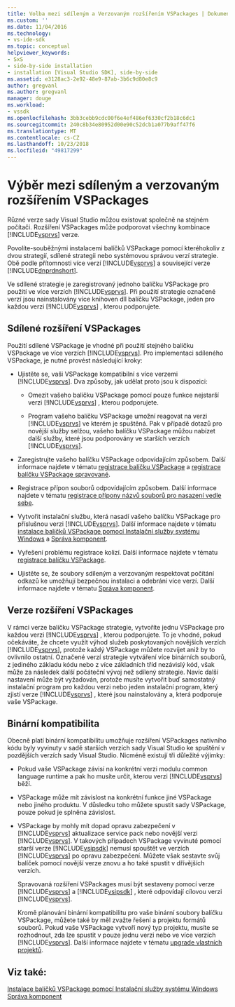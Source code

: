 ```yaml
---
title: Volba mezi sdíleným a Verzovaným rozšířením VSPackages | Dokumentace Microsoftu
ms.custom: ''
ms.date: 11/04/2016
ms.technology:
- vs-ide-sdk
ms.topic: conceptual
helpviewer_keywords:
- SxS
- side-by-side installation
- installation [Visual Studio SDK], side-by-side
ms.assetid: e3128ac3-2e92-48e9-87ab-3b6c9d80e8c9
author: gregvanl
ms.author: gregvanl
manager: douge
ms.workload:
- vssdk
ms.openlocfilehash: 3bb3cebb9cdc00f6e4ef486ef6330cf2b18c6dc1
ms.sourcegitcommit: 240c8b34e80952d00e90c52dcb1a077b9aff47f6
ms.translationtype: MT
ms.contentlocale: cs-CZ
ms.lasthandoff: 10/23/2018
ms.locfileid: "49817299"
---
```

# <a name="choose-between-shared-and-versioned-vspackages"></a>Výběr mezi sdíleným a verzovaným rozšířením VSPackages
Různé verze sady Visual Studio můžou existovat společně na stejném počítači. Rozšíření VSPackages může podporovat všechny kombinace [!INCLUDE[vsprvs](../code-quality/includes/vsprvs_md.md)] verze.  
  
 Povolíte-souběžnými instalacemi balíčků VSPackage pomocí kteréhokoliv z dvou strategií, sdílené strategii nebo systémovou správou verzí strategie. Obě podle přítomnosti více verzí [!INCLUDE[vsprvs](../code-quality/includes/vsprvs_md.md)] a související verze [!INCLUDE[dnprdnshort](../code-quality/includes/dnprdnshort_md.md)].  
  
 Ve sdílené strategie je zaregistrovaný jednoho balíčku VSPackage pro použití ve více verzích [!INCLUDE[vsprvs](../code-quality/includes/vsprvs_md.md)]. Při použití strategie označené verzí jsou nainstalovány více knihoven dll balíčku VSPackage, jeden pro každou verzi [!INCLUDE[vsprvs](../code-quality/includes/vsprvs_md.md)] , kterou podporujete.  
  
## <a name="shared-vspackages"></a>Sdílené rozšíření VSPackages  
 Použití sdílené VSPackage je vhodné při použití stejného balíčku VSPackage ve více verzích [!INCLUDE[vsprvs](../code-quality/includes/vsprvs_md.md)]. Pro implementaci sdíleného VSPackage, je nutné provést následující kroky:  
  
- Ujistěte se, vaši VSPackage kompatibilní s více verzemi [!INCLUDE[vsprvs](../code-quality/includes/vsprvs_md.md)]. Dva způsoby, jak udělat proto jsou k dispozici:  
  
  - Omezit vašeho balíčku VSPackage pomocí pouze funkce nejstarší verzi [!INCLUDE[vsprvs](../code-quality/includes/vsprvs_md.md)] , kterou podporujete.  
  
  - Program vašeho balíčku VSPackage umožní reagovat na verzi [!INCLUDE[vsprvs](../code-quality/includes/vsprvs_md.md)] ve kterém je spuštěná. Pak v případě dotazů pro novější služby selžou, vašeho balíčku VSPackage můžou nabízet další služby, které jsou podporovány ve starších verzích [!INCLUDE[vsprvs](../code-quality/includes/vsprvs_md.md)].  
  
- Zaregistrujte vašeho balíčku VSPackage odpovídajícím způsobem. Další informace najdete v tématu [registrace balíčku VSPackage](../extensibility/internals/vspackage-registration.md) a [registrace balíčku VSPackage spravované](https://msdn.microsoft.com/library/f69e0ea3-6a92-4639-8ca9-4c9c210e58a1).  
  
- Registrace přípon souborů odpovídajícím způsobem. Další informace najdete v tématu [registrace přípony názvů souborů pro nasazení vedle sebe](../extensibility/registering-file-name-extensions-for-side-by-side-deployments.md).  
  
- Vytvořit instalační službu, která nasadí vašeho balíčku VSPackage pro příslušnou verzi [!INCLUDE[vsprvs](../code-quality/includes/vsprvs_md.md)]. Další informace najdete v tématu [instalace balíčků VSPackage pomocí Instalační služby systému Windows](../extensibility/internals/installing-vspackages-with-windows-installer.md) a [Správa komponent](../extensibility/internals/component-management.md).  
  
- Vyřešení problému registrace kolizí. Další informace najdete v tématu [registrace balíčku VSPackage](../extensibility/internals/vspackage-registration.md).  
  
- Ujistěte se, že soubory sdíleným a verzovaným respektovat počítání odkazů ke umožňují bezpečnou instalaci a odebrání více verzí. Další informace najdete v tématu [Správa komponent](../extensibility/internals/component-management.md).  
  
## <a name="versioned-vspackages"></a>Verze rozšíření VSPackages  
 V rámci verze balíčku VSPackage strategie, vytvoříte jednu VSPackage pro každou verzi [!INCLUDE[vsprvs](../code-quality/includes/vsprvs_md.md)] , kterou podporujete. To je vhodné, pokud očekáváte, že chcete využít výhod služeb poskytovaných novějších verzích [!INCLUDE[vsprvs](../code-quality/includes/vsprvs_md.md)], protože každý VSPackage můžete rozvíjet aniž by to ovlivnilo ostatní. Označené verzí strategie vytváření více binárních souborů, z jediného základu kódu nebo z více základních tříd nezávislý kód, však může za následek další počáteční vývoj než sdílený strategie. Navíc další nastavení může být vyžadován, protože musíte vytvořit buď samostatný instalační program pro každou verzi nebo jeden instalační program, který zjistí verze [!INCLUDE[vsprvs](../code-quality/includes/vsprvs_md.md)] , které jsou nainstalovány a, která podporuje vaše VSPackage.  
  
## <a name="binary-compatibility"></a>Binární kompatibilita  
 Obecně platí binární kompatibilitu umožňuje rozšíření VSPackages nativního kódu byly vyvinuty v sadě starších verzích sady Visual Studio ke spuštění v pozdějších verzích sady Visual Studio. Nicméně existují tři důležité výjimky:  
  
- Pokud vaše VSPackage závisí na konkrétní verzi modulu common language runtime a pak ho musíte určit, kterou verzi [!INCLUDE[vsprvs](../code-quality/includes/vsprvs_md.md)] běží.  
  
- VSPackage může mít závislost na konkrétní funkce jiné VSPackage nebo jiného produktu. V důsledku toho můžete spustit sady VSPackage, pouze pokud je splněna závislost.  
  
- VSPackage by mohly mít dopad opravu zabezpečení v [!INCLUDE[vsprvs](../code-quality/includes/vsprvs_md.md)] aktualizace service pack nebo novější verzi [!INCLUDE[vsprvs](../code-quality/includes/vsprvs_md.md)]. V takových případech VSPackage vyvinuté pomocí starší verze [!INCLUDE[vsipsdk](../extensibility/includes/vsipsdk_md.md)] nemusí spouštět ve verzích [!INCLUDE[vsprvs](../code-quality/includes/vsprvs_md.md)] po opravu zabezpečení. Můžete však sestavte svůj balíček pomocí novější verze znovu a ho také spustit v dřívějších verzích.  
  
  Spravovaná rozšíření VSPackages musí být sestaveny pomocí verze [!INCLUDE[vsprvs](../code-quality/includes/vsprvs_md.md)] a [!INCLUDE[vsipsdk](../extensibility/includes/vsipsdk_md.md)] , které odpovídají cílovou verzi [!INCLUDE[vsprvs](../code-quality/includes/vsprvs_md.md)].  
  
  Kromě plánování binární kompatibilitu pro vaše binární soubory balíčku VSPackage, můžete také by měl zvažte řešení a projektu formátů souborů. Pokud vaše VSPackage vytvoří nový typ projektu, musíte se rozhodnout, zda lze spustit v pouze jednu verzi nebo ve více verzích [!INCLUDE[vsprvs](../code-quality/includes/vsprvs_md.md)]. Další informace najdete v tématu [upgrade vlastních projektů](../extensibility/internals/upgrading-projects.md#upgrading-custom-projects).  
  
## <a name="see-also"></a>Viz také:  
 [Instalace balíčků VSPackage pomocí Instalační služby systému Windows](../extensibility/internals/installing-vspackages-with-windows-installer.md)   
 [Správa komponent](../extensibility/internals/component-management.md)